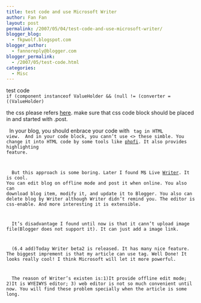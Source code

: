 ```yaml
---
title: test code and use Microsoft Writer
author: Fan Fan
layout: post
permalink: /2007/05/04/test-code-and-use-microsoft-writer/
blogger_blog:
  - fkpwolf.blogspot.com
blogger_author:
  - fannoreply@blogger.com
blogger_permalink:
  - /2007/05/test-code.html
categories:
  - Misc
---
```

test code  
`if (component instanceof ValueHolder && (null != (converter = ((ValueHolder)` 

the css please refers [here][1]. make sure that css code block should be placed in <head> and started with .post.

&nbsp; In your blog, you should enbrace your code with <code> tag in HTML view.&nbsp; And in your code block, you cann&#8217;t use <> these simble. You change it into HTML code by some tools like [phpfi][2]. It also provides highlighting feature.

&nbsp; But this approach is some boring. Later I found M$ Live [Writer][3]. It is cool. You can edit blog on offline mode and post it when online. You also can download blog item, modify it, and update it to Blogger. You also can delete blog&nbsp;by Writer although Writer didn&#8217;t&nbsp;remind you. The editor is css-enable. And more interesting&nbsp;it is extensible.

&nbsp; It&#8217;s disadvantage I found until now is that it cann&#8217;t upload image file(Blogger does not support it). It can just add a image link.

&nbsp; (6.4 add)Today Writer beta2 is released. It has many nice feature. The biggest imprement is that my article can&nbsp;use tag. Well Done! It looks really cool! I think Microsoft will let it more powerful.

&nbsp; The reason of Writer&#8217;s existen is:1)It provide offline edit mode; 2)It is WYEIWYS editor; 3) web editor is not so much convenient until now. You will find these problem specially when the article is some long.

 [1]: http://klcintw4.blogspot.com/2006/11/blog-post_03.html
 [2]: http://phpfi.com/
 [3]: http://windowslivewriter.spaces.live.com/